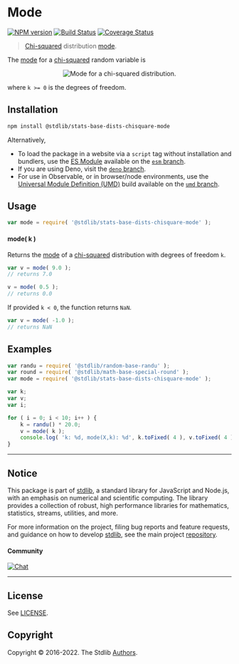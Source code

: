<!--

@license Apache-2.0

Copyright (c) 2018 The Stdlib Authors.

Licensed under the Apache License, Version 2.0 (the "License");
you may not use this file except in compliance with the License.
You may obtain a copy of the License at

   http://www.apache.org/licenses/LICENSE-2.0

Unless required by applicable law or agreed to in writing, software
distributed under the License is distributed on an "AS IS" BASIS,
WITHOUT WARRANTIES OR CONDITIONS OF ANY KIND, either express or implied.
See the License for the specific language governing permissions and
limitations under the License.

-->

# Mode

[![NPM version][npm-image]][npm-url] [![Build Status][test-image]][test-url] [![Coverage Status][coverage-image]][coverage-url] <!-- [![dependencies][dependencies-image]][dependencies-url] -->

> [Chi-squared][chisquare-distribution] distribution [mode][mode].

<!-- Section to include introductory text. Make sure to keep an empty line after the intro `section` element and another before the `/section` close. -->

<section class="intro">

The [mode][mode] for a [chi-squared][chisquare-distribution] random variable is

<!-- <equation class="equation" label="eq:chisquare_mode" align="center" raw="\operatorname{mode}\left( X \right) = \max(k-2,0)" alt="Mode for a chi-squared distribution."> -->

<div class="equation" align="center" data-raw-text="\operatorname{mode}\left( X \right) = \max(k-2,0)" data-equation="eq:chisquare_mode">
    <img src="https://cdn.jsdelivr.net/gh/stdlib-js/stdlib@51534079fef45e990850102147e8945fb023d1d0/lib/node_modules/@stdlib/stats/base/dists/chisquare/mode/docs/img/equation_chisquare_mode.svg" alt="Mode for a chi-squared distribution.">
    <br>
</div>

<!-- </equation> -->

where `k >= 0` is the degrees of freedom.

</section>

<!-- /.intro -->

<!-- Package usage documentation. -->

<section class="installation">

## Installation

```bash
npm install @stdlib/stats-base-dists-chisquare-mode
```

Alternatively,

-   To load the package in a website via a `script` tag without installation and bundlers, use the [ES Module][es-module] available on the [`esm` branch][esm-url].
-   If you are using Deno, visit the [`deno` branch][deno-url].
-   For use in Observable, or in browser/node environments, use the [Universal Module Definition (UMD)][umd] build available on the [`umd` branch][umd-url].

</section>

<section class="usage">

## Usage

```javascript
var mode = require( '@stdlib/stats-base-dists-chisquare-mode' );
```

#### mode( k )

Returns the [mode][mode] of a [chi-squared][chisquare-distribution] distribution with degrees of freedom `k`.

```javascript
var v = mode( 9.0 );
// returns 7.0

v = mode( 0.5 );
// returns 0.0
```

If provided `k < 0`, the function returns `NaN`.

```javascript
var v = mode( -1.0 );
// returns NaN
```

</section>

<!-- /.usage -->

<!-- Package usage notes. Make sure to keep an empty line after the `section` element and another before the `/section` close. -->

<section class="notes">

</section>

<!-- /.notes -->

<!-- Package usage examples. -->

<section class="examples">

## Examples

<!-- eslint no-undef: "error" -->

```javascript
var randu = require( '@stdlib/random-base-randu' );
var round = require( '@stdlib/math-base-special-round' );
var mode = require( '@stdlib/stats-base-dists-chisquare-mode' );

var k;
var v;
var i;

for ( i = 0; i < 10; i++ ) {
    k = randu() * 20.0;
    v = mode( k );
    console.log( 'k: %d, mode(X,k): %d', k.toFixed( 4 ), v.toFixed( 4 ) );
}
```

</section>

<!-- /.examples -->

<!-- Section to include cited references. If references are included, add a horizontal rule *before* the section. Make sure to keep an empty line after the `section` element and another before the `/section` close. -->

<section class="references">

</section>

<!-- /.references -->

<!-- Section for related `stdlib` packages. Do not manually edit this section, as it is automatically populated. -->

<section class="related">

</section>

<!-- /.related -->

<!-- Section for all links. Make sure to keep an empty line after the `section` element and another before the `/section` close. -->


<section class="main-repo" >

* * *

## Notice

This package is part of [stdlib][stdlib], a standard library for JavaScript and Node.js, with an emphasis on numerical and scientific computing. The library provides a collection of robust, high performance libraries for mathematics, statistics, streams, utilities, and more.

For more information on the project, filing bug reports and feature requests, and guidance on how to develop [stdlib][stdlib], see the main project [repository][stdlib].

#### Community

[![Chat][chat-image]][chat-url]

---

## License

See [LICENSE][stdlib-license].


## Copyright

Copyright &copy; 2016-2022. The Stdlib [Authors][stdlib-authors].

</section>

<!-- /.stdlib -->

<!-- Section for all links. Make sure to keep an empty line after the `section` element and another before the `/section` close. -->

<section class="links">

[npm-image]: http://img.shields.io/npm/v/@stdlib/stats-base-dists-chisquare-mode.svg
[npm-url]: https://npmjs.org/package/@stdlib/stats-base-dists-chisquare-mode

[test-image]: https://github.com/stdlib-js/stats-base-dists-chisquare-mode/actions/workflows/test.yml/badge.svg
[test-url]: https://github.com/stdlib-js/stats-base-dists-chisquare-mode/actions/workflows/test.yml

[coverage-image]: https://img.shields.io/codecov/c/github/stdlib-js/stats-base-dists-chisquare-mode/main.svg
[coverage-url]: https://codecov.io/github/stdlib-js/stats-base-dists-chisquare-mode?branch=main

<!--

[dependencies-image]: https://img.shields.io/david/stdlib-js/stats-base-dists-chisquare-mode.svg
[dependencies-url]: https://david-dm.org/stdlib-js/stats-base-dists-chisquare-mode/main

-->

[umd]: https://github.com/umdjs/umd
[es-module]: https://developer.mozilla.org/en-US/docs/Web/JavaScript/Guide/Modules

[deno-url]: https://github.com/stdlib-js/stats-base-dists-chisquare-mode/tree/deno
[umd-url]: https://github.com/stdlib-js/stats-base-dists-chisquare-mode/tree/umd
[esm-url]: https://github.com/stdlib-js/stats-base-dists-chisquare-mode/tree/esm

[chat-image]: https://img.shields.io/gitter/room/stdlib-js/stdlib.svg
[chat-url]: https://gitter.im/stdlib-js/stdlib/

[stdlib]: https://github.com/stdlib-js/stdlib

[stdlib-authors]: https://github.com/stdlib-js/stdlib/graphs/contributors

[stdlib-license]: https://raw.githubusercontent.com/stdlib-js/stats-base-dists-chisquare-mode/main/LICENSE

[chisquare-distribution]: https://en.wikipedia.org/wiki/Chi-squared_distribution

[mode]: https://en.wikipedia.org/wiki/Mode_%28statistics%29

</section>

<!-- /.links -->
